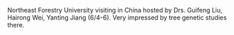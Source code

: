 ---
---
Northeast Forestry University visiting in China hosted by Drs. Guifeng Liu, Hairong Wei, Yanting Jiang (6/4-6). Very impressed by tree genetic studies there.